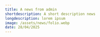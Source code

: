```yaml
---
title: A news from admin
shortdescription: A short description news
longdescription: lorem ipsum
image: /assets/news/folio.webp
date: 28/04/2025
---
```


